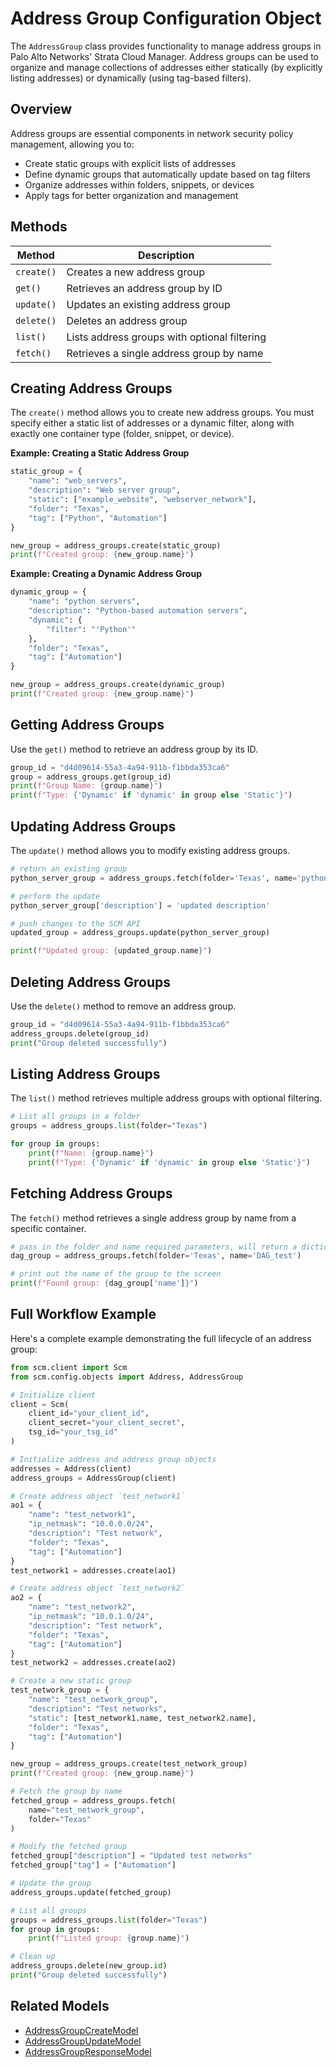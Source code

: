 # Address Group Configuration Object

The `AddressGroup` class provides functionality to manage address groups in Palo Alto Networks' Strata Cloud Manager.
Address
groups can be used to organize and manage collections of addresses either statically (by explicitly listing addresses)
or
dynamically (using tag-based filters).

## Overview

Address groups are essential components in network security policy management, allowing you to:

- Create static groups with explicit lists of addresses
- Define dynamic groups that automatically update based on tag filters
- Organize addresses within folders, snippets, or devices
- Apply tags for better organization and management

## Methods

| Method     | Description                                  |
|------------|----------------------------------------------|
| `create()` | Creates a new address group                  |
| `get()`    | Retrieves an address group by ID             |
| `update()` | Updates an existing address group            |
| `delete()` | Deletes an address group                     |
| `list()`   | Lists address groups with optional filtering |
| `fetch()`  | Retrieves a single address group by name     |

## Creating Address Groups

The `create()` method allows you to create new address groups. You must specify either a static list of addresses or a
dynamic filter, along with exactly one container type (folder, snippet, or device).

**Example: Creating a Static Address Group**

<div class="termy">

<!-- termynal -->

```python
static_group = {
    "name": "web_servers",
    "description": "Web server group",
    "static": ["example_website", "webserver_network"],
    "folder": "Texas",
    "tag": ["Python", "Automation"]
}

new_group = address_groups.create(static_group)
print(f"Created group: {new_group.name}")
```

</div>

**Example: Creating a Dynamic Address Group**

<div class="termy">

<!-- termynal -->

```python
dynamic_group = {
    "name": "python servers",
    "description": "Python-based automation servers",
    "dynamic": {
        "filter": "'Python'"
    },
    "folder": "Texas",
    "tag": ["Automation"]
}

new_group = address_groups.create(dynamic_group)
print(f"Created group: {new_group.name}")
```

</div>

## Getting Address Groups

Use the `get()` method to retrieve an address group by its ID.

<div class="termy">

<!-- termynal -->

```python
group_id = "d4d09614-55a3-4a94-911b-f1bbda353ca6"
group = address_groups.get(group_id)
print(f"Group Name: {group.name}")
print(f"Type: {'Dynamic' if 'dynamic' in group else 'Static'}")
```

</div>

## Updating Address Groups

The `update()` method allows you to modify existing address groups.

<div class="termy">

<!-- termynal -->

```python
# return an existing group
python_server_group = address_groups.fetch(folder='Texas', name='python servers')

# perform the update
python_server_group['description'] = 'updated description'

# push changes to the SCM API
updated_group = address_groups.update(python_server_group)

print(f"Updated group: {updated_group.name}")
```

</div>

## Deleting Address Groups

Use the `delete()` method to remove an address group.

<div class="termy">

<!-- termynal -->

```python
group_id = "d4d09614-55a3-4a94-911b-f1bbda353ca6"
address_groups.delete(group_id)
print("Group deleted successfully")
```

</div>

## Listing Address Groups

The `list()` method retrieves multiple address groups with optional filtering.

<div class="termy">

<!-- termynal -->

```python
# List all groups in a folder
groups = address_groups.list(folder="Texas")

for group in groups:
    print(f"Name: {group.name}")
    print(f"Type: {'Dynamic' if 'dynamic' in group else 'Static'}")
```

</div>

## Fetching Address Groups

The `fetch()` method retrieves a single address group by name from a specific container.

<div class="termy">

<!-- termynal -->

```python
# pass in the folder and name required parameters, will return a dictionary object
dag_group = address_groups.fetch(folder='Texas', name='DAG_test')

# print out the name of the group to the screen
print(f"Found group: {dag_group['name']}")
```

</div>

## Full Workflow Example

Here's a complete example demonstrating the full lifecycle of an address group:

<div class="termy">

<!-- termynal -->

```python
from scm.client import Scm
from scm.config.objects import Address, AddressGroup

# Initialize client
client = Scm(
    client_id="your_client_id",
    client_secret="your_client_secret",
    tsg_id="your_tsg_id"
)

# Initialize address and address group objects
addresses = Address(client)
address_groups = AddressGroup(client)

# Create address object `test_network1`
ao1 = {
    "name": "test_network1",
    "ip_netmask": "10.0.0.0/24",
    "description": "Test network",
    "folder": "Texas",
    "tag": ["Automation"]
}
test_network1 = addresses.create(ao1)

# Create address object `test_network2`
ao2 = {
    "name": "test_network2",
    "ip_netmask": "10.0.1.0/24",
    "description": "Test network",
    "folder": "Texas",
    "tag": ["Automation"]
}
test_network2 = addresses.create(ao2)

# Create a new static group
test_network_group = {
    "name": "test_network_group",
    "description": "Test networks",
    "static": [test_network1.name, test_network2.name],
    "folder": "Texas",
    "tag": ["Automation"]
}

new_group = address_groups.create(test_network_group)
print(f"Created group: {new_group.name}")

# Fetch the group by name
fetched_group = address_groups.fetch(
    name="test_network_group",
    folder="Texas"
)

# Modify the fetched group
fetched_group["description"] = "Updated test networks"
fetched_group["tag"] = ["Automation"]

# Update the group
address_groups.update(fetched_group)

# List all groups
groups = address_groups.list(folder="Texas")
for group in groups:
    print(f"Listed group: {group.name}")

# Clean up
address_groups.delete(new_group.id)
print("Group deleted successfully")
```

</div>

## Related Models

- [AddressGroupCreateModel](../../models/objects/address_group_models.md#addressgroupcreatemodel)
- [AddressGroupUpdateModel](../../models/objects/address_group_models.md#addressgroupupdatemodel)
- [AddressGroupResponseModel](../../models/objects/address_group_models.md#addressgroupresponsemodel)